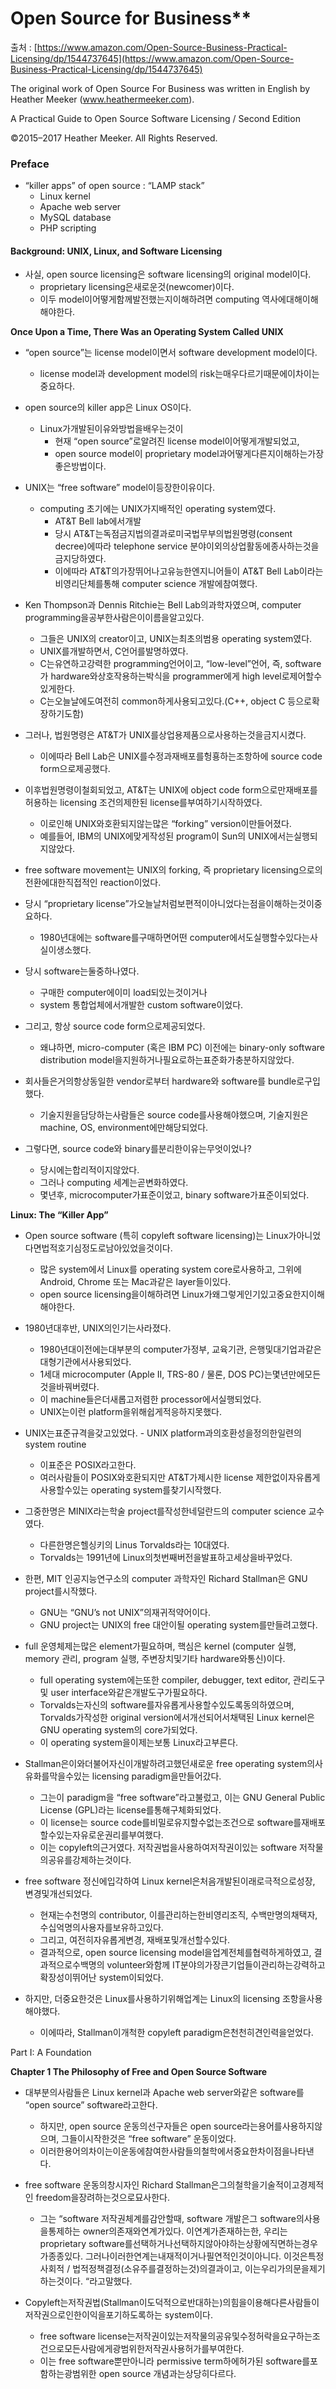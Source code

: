# Open Source for Business**

출처 : [https://www.amazon.com/Open-Source-Business-Practical-Licensing/dp/1544737645](https://www.amazon.com/Open-Source-Business-Practical-Licensing/dp/1544737645)

The original work of Open Source For Business was written in English by Heather Meeker (www.heathermeeker.com). 

A Practical Guide to Open Source Software Licensing / Second Edition

©2015–2017 Heather Meeker. All Rights Reserved.

### Preface

- “killer apps” of open source : “LAMP stack”
    - Linux kernel
    - Apache web server
    - MySQL database
    - PHP scripting

#### Background: UNIX, Linux, and Software Licensing

- 사실, open source licensing은 software licensing의 original model이다. 
    - proprietary licensing은새로운것(newcomer)이다. 
    - 이두 model이어떻게함께발전했는지이해하려면 computing 역사에대해이해해야한다. 

**Once Upon a Time, There Was an Operating System Called UNIX**

- “open source”는 license model이면서 software development model이다. 
    - license model과 development model의 risk는매우다르기때문에이차이는중요하다. 

- open source의 killer app은 Linux OS이다. 
    - Linux가개발된이유와방법을배우는것이 
        - 현재 “open source”로알려진 license model이어떻게개발되었고, 
        - open source model이 proprietary model과어떻게다른지이해하는가장좋은방법이다. 

- UNIX는 “free software” model이등장한이유이다. 
    - computing 초기에는 UNIX가지배적인 operating system였다. 
        - AT&T Bell lab에서개발
        - 당시 AT&T는독점금지법의결과로미국법무부의법원명령(consent decree)에따라 telephone service 분야이외의상업활동에종사하는것을금지당하였다. 
        - 이에따라 AT&T의가장뛰어나고유능한엔지니어들이 AT&T Bell Lab이라는비영리단체를통해 computer science 개발에참여했다.

- Ken Thompson과 Dennis Ritchie는 Bell Lab의과학자였으며, computer programming을공부한사람은이이름을알고있다. 
    - 그들은 UNIX의 creator이고, UNIX는최초의범용 operating system였다. 
    - UNIX를개발하면서, C언어를발명하였다. 
    - C는유연하고강력한 programming언어이고, “low-level”언어, 즉, software가 hardware와상호작용하는박식을 programmer에게 high level로제어할수있게한다. 
    - C는오늘날에도여전히 common하게사용되고있다.(C++, object C 등으로확장하기도함)

- 그러나, 법원명령은 AT&T가 UNIX를상업용제품으로사용하는것을금지시켰다. 
    - 이에따라 Bell Lab은 UNIX를수정과재배포를헝횽하는조항하에 source code form으로제공했다. 

- 이후법원명령이철회되었고, AT&T는 UNIX에 object code form으로만재배포를허용하는 licensing 조건의제한된 license를부여하기시작하였다. 
    - 이로인해 UNIX와호환되지않는많은 “forking” version이만들어졌다. 
    - 예를들어, IBM의 UNIX에맞게작성된 program이 Sun의 UNIX에서는실행되지않았다. 

- free software movement는 UNIX의 forking, 즉 proprietary licensing으로의전환에대한직접적인 reaction이었다. 
- 당시 “proprietary license”가오늘날처럼보편적이아니었다는점을이해하는것이중요하다. 
    - 1980년대에는 software를구매하면어떤 computer에서도실행할수있다는사실이생소했다. 

- 당시 software는둘중하나였다. 
    - 구매한 computer에이미 load되있는것이거나
    - system 통합업체에서개발한 custom software이었다.

- 그리고, 항상 source code form으로제공되었다. 
    - 왜냐하면, micro-computer (혹은 IBM PC) 이전에는 binary-only software distribution model을지원하거나필요로하는표준화가충분하지않았다. 

- 회사들은거의항상동일한 vendor로부터 hardware와 software를 bundle로구입했다.
    - 기술지원을담당하는사람들은 source code를사용해야했으며, 기술지원은 machine, OS, environment에만해당되었다. 

- 그렇다면, source code와 binary를분리한이유는무엇이었나? 
    - 당시에는합리적이지않았다. 
    - 그러나 computing 세계는곧변화하였다. 
    - 몇년후, microcomputer가표준이었고, binary software가표준이되었다. 

**Linux: The “Killer App”**

- Open source software (특히 copyleft software licensing)는 Linux가아니었다면법적호기심정도로남아있었을것이다. 
    - 많은 system에서 Linux를 operating system core로사용하고, 그위에 Android, Chrome 또는 Mac과같은 layer들이있다. 
    - open source licensing을이해하려면 Linux가왜그렇게인기있고중요한지이해해야한다. 

- 1980년대후반, UNIX의인기는사라졌다.
    - 1980년대이전에는대부분의 computer가정부, 교육기관, 은행및대기업과같은대형기관에서사용되었다.
    - 1세대 microcomputer (Apple II, TRS-80 / 물론, DOS PC)는몇년만에모든것을바꿔버렸다.
    - 이 machine들은더새롭고저렴한 processor에서실행되었다. 
    - UNIX는이런 platform을위해쉽게적응하지못했다.

- UNIX는표준규격을갖고있었다. - UNIX platform과의호환성을정의한일련의 system routine
    - 이표준은 POSIX라고한다. 
    - 여러사람들이 POSIX와호환되지만 AT&T가제시한 license 제한없이자유롭게사용할수있는 operating system를찾기시작했다. 

- 그중한명은 MINIX라는학술 project를작성한네덜란드의 computer science 교수였다.
    - 다른한명은헬싱키의 Linus Torvalds라는 10대였다.
    - Torvalds는 1991년에 Linux의첫번째버전을발표하고세상을바꾸었다. 

- 한편, MIT 인공지능연구소의 computer 과학자인 Richard Stallman은 GNU project를시작했다.
    - GNU는 “GNU’s not UNIX”의재귀적약어이다. 
    - GNU project는 UNIX의 free 대안이될 operating system를만들려고했다. 

- full 운영체제는많은 element가필요하며, 핵심은 kernel (computer 실행, memory 관리, program 실행, 주변장치및기타 hardware와통신)이다. 
    - full operating system에는또한 compiler, debugger, text editor, 관리도구및 user interface와같은개발도구가필요하다. 
    - Torvalds는자신의 software를자유롭게사용할수있도록동의하였으며, Torvalds가작성한 original version에서개선되어서채택된 Linux kernel은 GNU operating system의 core가되었다. 
    - 이 operating system을이제는보통 Linux라고부른다. 

- Stallman은이와더불어자신이개발하려고했던새로운 free operating system의사유화를막을수있는 licensing paradigm을만들어갔다. 
    - 그는이 paradigm을 “free software”라고불렀고, 이는 GNU General Public License (GPL)라는 license를통해구체화되었다. 
    - 이 license는 source code를비밀로유지할수없는조건으로 software를재배포할수있는자유로운권리를부여했다. 
    - 이는 copyleft의근거였다. 저작권법을사용하여저작권이있는 software 저작물의공유를강제하는것이다. 

- free software 정신에입각하여 Linux kernel은처음개발된이래로극적으로성장, 변경및개선되었다. 
    - 현재는수천명의 contributor, 이를관리하는한비영리조직, 수백만명의채택자, 수십억명의사용자를보유하고있다. 
    - 그리고, 여전히자유롭게변경, 재배포및개선할수있다. 
    - 결과적으로, open source licensing model을업계전체를협력하게하였고, 결과적으로수백명의 volunteer와함께 IT분야의가장큰기업들이관리하는강력하고확장성이뛰어난 system이되었다. 

- 하지만, 더중요한것은 Linux를사용하기위해업계는 Linux의 licensing 조항을사용해야했다.
    - 이에따라, Stallman이개척한 copyleft paradigm은천천히견인력을얻었다. 

Part I: A Foundation

**Chapter 1 The Philosophy of Free and Open Source Software**

- 대부분의사람들은 Linux kernel과 Apache web server와같은 software를 “open source” software라고한다. 
    - 하지만, open source 운동의선구자들은 open source라는용어를사용하지않으며, 그들이시작한것은 “free software” 운동이었다. 
    - 이러한용어의차이는이운동에참여한사람들의철학에서중요한차이점을나타낸다. 

- free software 운동의창시자인 Richard Stallman은그의철학을기술적이고경제적인 freedom을장려하는것으로묘사한다. 
    - 그는 “software 저작권체계를감안할때, software 개발은그 software의사용을통제하는 owner의존재와연계가있다. 이연계가존재하는한, 우리는 proprietary software를선택하거나선택하지않아야하는상황에직면하는경우가종종있다. 그러나이러한연계는내재적이거나필연적인것이아니다. 이것은특정사회적 / 법적정책결정(소유주를결정하는것)의결과이고, 이는우리가의문을제기하는것이다. “라고말했다. 

- Copyleft는저작권법(Stallman이도덕적으로반대하는)의힘을이용해다른사람들이저작권으로인한이익을포기하도록하는 system이다. 
    - free software license는저작권이있는저작물의공유및수정허락을요구하는조건으로모든사람에게광범위한저작권사용허가를부여한다. 
    - 이는 free software뿐만아니라 permissive term하에허가된 software를포함하는광범위한 open source 개념과는상당히다르다. 
